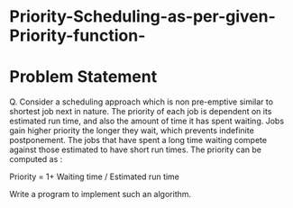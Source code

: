 # Priority-Scheduling-as-per-given-Priority-function-
Problem Statement
=================
Q. Consider a scheduling approach which is non pre-emptive similar to shortest job next in
nature. The priority of each job is dependent on its estimated run time, and also the amount of
time it has spent waiting. Jobs gain higher priority the longer they wait, which prevents
indefinite postponement. The jobs that have spent a long time waiting compete against those
estimated to have short run times. The priority can be computed as :

Priority = 1+ Waiting time / Estimated run time

Write a program to implement such an algorithm.
